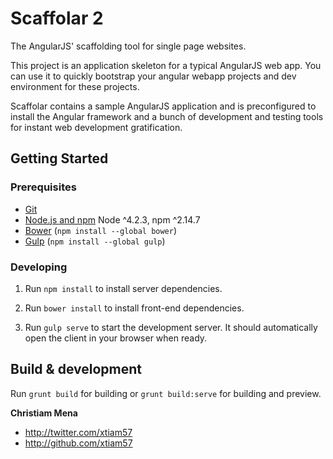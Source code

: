 Scaffolar 2
===========

The AngularJS' scaffolding tool for single page websites.

This project is an application skeleton for a typical AngularJS web app. You can use it to quickly bootstrap your angular webapp projects and dev environment for these projects.

Scaffolar contains a sample AngularJS application and is preconfigured to install the Angular framework and a bunch of development and testing tools for instant web development gratification.

## Getting Started

### Prerequisites

- [Git](https://git-scm.com/)
- [Node.js and npm](nodejs.org) Node ^4.2.3, npm ^2.14.7
- [Bower](bower.io) (`npm install --global bower`)
- [Gulp](http://gulpjs.com/) (`npm install --global gulp`)

### Developing

1. Run `npm install` to install server dependencies.

2. Run `bower install` to install front-end dependencies.

3. Run `gulp serve` to start the development server. It should automatically open the client in your browser when ready.

## Build & development

Run `grunt build` for building or `grunt build:serve` for building and preview.

**Christiam Mena**

- <http://twitter.com/xtiam57>
- <http://github.com/xtiam57>
